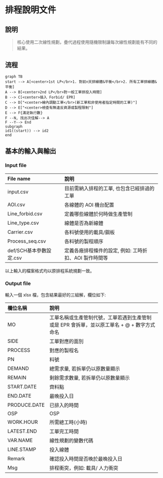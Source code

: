 # 排程說明文件
## 說明
>核心使用二次線性規劃，疊代過程使用隨機限制讓每次線性規劃能有不同的結果。

## 流程
```mermaid
graph TB
start --> A[<center>1st LP</br>1. 對前n天排線體&平衡</br>2. 所有工單排線體&平衡]
A --> B[<center>2nd LP</br>對一般工單排投入時間]
B --> C[<center>插入 Forbid/ EPR]
C --> D["<center>線內調動工單</br>(新工單和非使用者指定時間的工單)"]
D --> E["<center>檢查有無違反資源或製程限制"]
E --> F{滿足執行數}
F --N, 找出次佳解--> A
F --Y--> End
subgraph 
id1((start)) --> id2
end

```

## 基本的輸入與輸出
### Input file
File name | 說明
:---|:---
input.csv| 目前需納入排程的工單, 也包含已經排過的工單
AOI.csv | 各線體的 AOI 機台配置
Line_forbid.csv | 定義哪些線體於何時做生產管制
Line_type.csv | 線體是否為新線體
Carrier.csv | 各料號使用的載具/鋼板
Process_seq.csv | 各料號的製程順序
def/SCH基本參數設定.csv | 定義各廠排程條件的設定, 例如: 工時折扣、AOI 製作時間等

以上輸入的檔案格式均以原排程系統規劃一致。

### Output file
輸入一個 xlsx 檔，包含結果最好的三組解，欄位如下:

欄位名稱 | 說明
:---|:---
MO | 工單名稱或生產管制代號，工單若遇到生產管制或是 EPR 會拆單，並以原工單名 + @ + 數字方式命名
SIDE | 工單對應的面別
PROCESS | 對應的製程名
PN | 料號
DEMAND | 總需求量, 若拆單仍以原數量顯示
REMAIN | 剩餘需求數量, 若拆單仍以原數量顯示
START.DATE | 齊料點
END.DATE | 最晚投入日
PRODUCE.DATE | 已排入的時間
OSP | OSP
WORK.HOUR | 所需總工時(小時)
LATEST.END | 工單完工時間
VAR.NAME | 線性規劃的變數代碼
LINE.STAMP | 投入線體
Remark | 確認投入時間是否晚於最晚投入日
Msg | 排程衝突，例如: 載具/ 人力衝突



